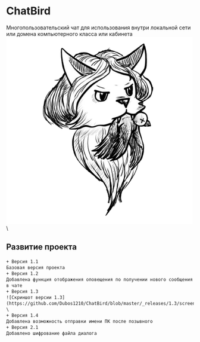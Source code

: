 # ChatBird
Многопользовательский чат для использования внутри локальной сети или домена компьютерного класса или кабинета \
![Логотип](https://github.com/Dubos1210/ChatBird/blob/master/logo.png) \

## Развитие проекта
	+ Версия 1.1
	Базовая версия проекта
	+ Версия 1.2
	Добавлена функция отображения оповещения по получении нового сообщения в чате
	+ Версия 1.3
	![Скриншот версии 1.3](https://github.com/Dubos1210/ChatBird/blob/master/_releases/1.3/screenshot.png) \
	+ Версия 1.4
	Добавлена возможность отправки имени ПК после позывного
	+ Версия 2.1
	Добавлено шифрование файла диалога
